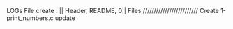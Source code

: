 LOGs File
create : || Header, README, 0|| Files
///////////////////////// Create  1-print_numbers.c
update
